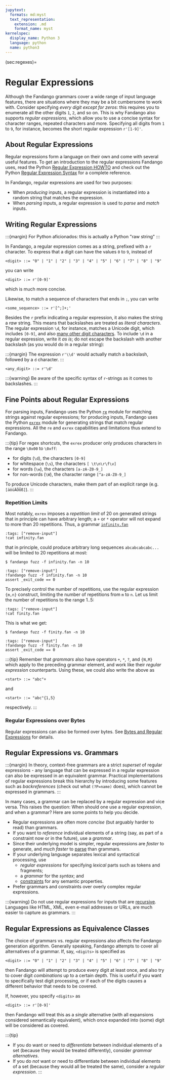 ```yaml
---
jupytext:
  formats: md:myst
  text_representation:
    extension: .md
    format_name: myst
kernelspec:
  display_name: Python 3
  language: python
  name: python3
---
```


(sec:regexes)=
# Regular Expressions

Although the Fandango grammars cover a wide range of input language features, there are situations where they may be a bit cumbersome to work with.
Consider specifying _every digit except for zeros_: this requires you to enumerate all the other digits `1`, `2`, and so on.
This is why Fandango also supports _regular expressions_, which allow you to use a concise syntax for character ranges, repeated characters and more.
Specifying all digits from `1` to `9`, for instance, becomes the short regular expression `r'[1-9]'`.


## About Regular Expressions

Regular expressions form a language on their own and come with several useful features.
To get an introduction to the regular expressions Fandango uses, read the Python [Regular Expression HOWTO](https://docs.python.org/3/howto/regex.html) and check out the Python [Regular Expression Syntax](https://docs.python.org/3/library/re.html#regular-expression-syntax) for a complete reference.

In Fandango, regular expressions are used for two purposes:

* When _producing_ inputs, a regular expression is instantiated into a random string that matches the expression.
* When _parsing_ inputs, a regular expression is used to _parse_ and _match_ inputs.


## Writing Regular Expressions

:::{margin}
For Python aficionados: this is actually a Python "raw string"
:::

In Fandango, a regular expression comes as a string, prefixed with a `r` character.
To express that a digit can have the values `0` to `9`, instead of

```
<digit> ::= "0" | "1" | "2" | "3" | "4" | "5" | "6" | "7" | "8" | "9"
```

you can write

```
<digit> ::= r'[0-9]'
```

which is much more concise.

Likewise, to match a sequence of characters that ends in `;`, you can write

```
<some_sequence> ::= r'[^;]+;'
```

Besides the `r` prefix indicating a regular expression, it also makes the string a _raw_ string.
This means that backslashes are treated as _literal characters_.
The regular expression `\d`, for instance, matches a Unicode digit, which includes `[0-9]`, and also [many other digit characters](https://en.wikipedia.org/wiki/Numerals_in_Unicode).
To include `\d` in a regular expression, write it _as is_; do not escape the backslash with another backslash (as you would do in a regular string):

:::{margin}
The expression `r'\\d'` would actually match a backslash, followed by a `d` character.
:::

```
<any_digit> ::= r'\d'
```

:::{warning}
Be aware of the specific syntax of `r`-strings as it comes to backslashes.
:::


## Fine Points about Regular Expressions

For parsing inputs, Fandango uses the Python [`re`](https://docs.python.org/3/library/re.html) module for matching strings against regular expressions;
for producing inputs, Fandango uses the Python [`exrex`](https://github.com/asciimoo/exrex) module for generating strings that match regular expressions.
All the `re` and `exrex` capabilities and limitations thus extend to Fandango.

:::{tip}
For regex shortcuts, the `exrex` producer only produces characters in the range `\0x00` to `\0xff`:

* for digits (`\d`), the characters `[0-9]`
* for whitespace (`\s`), the characters `[ \t\n\r\f\v]`
* for words (`\w`), the characters `[a-zA-Z0-9_]`
* for non-words (`\W`), the character range `[^a-zA-Z0-9_]`

To produce Unicode characters, make them part of an explicit range (e.g. `[äöüÄÖÜß]`).
:::


### Repetition Limits

Most notably, `exrex` imposes a _repetition limit_ of 20 on generated strings that in principle can have arbitrary length; a `+` or `*` operator will not expand to more than 20 repetitions.
Thus, a grammar [`infinity.fan`](infinity.fan)

```{code-cell}
:tags: ["remove-input"]
!cat infinity.fan
```

that in principle, could produce arbitrary long sequences `abcabcabcabc...` will be limited to 20 repetitions at most:

```shell
$ fandango fuzz -f infinity.fan -n 10
```

```{code-cell}
:tags: ["remove-input"]
!fandango fuzz -f infinity.fan -n 10
assert _exit_code == 0
```

To precisely control the number of repetitions, use the regular expression `{m,n}` construct, limiting the number of repetitions from `m` to `n`.
Let us limit the number of repetitions to the range 1..5:

```{code-cell}
:tags: ["remove-input"]
!cat finity.fan
```

This is what we get:

```shell
$ fandango fuzz -f finity.fan -n 10
```

```{code-cell}
:tags: ["remove-input"]
!fandango fuzz -f finity.fan -n 10
assert _exit_code == 0
```

:::{tip}
Remember that _grammars_ also have operators `+`, `*`, `?`, and `{N,M}` which apply to the preceding grammar element, and work like their _regular expression_ counterparts.
Using these, we could also write the above as
```
<start> ::= "abc"+
```
and
```
<start> ::= "abc"{1,5}
```
respectively.
:::

### Regular Expressions over Bytes

Regular expressions can also be formed over bytes.
See [Bytes and Regular Expressions](sec:byte-regexes) for details.


## Regular Expressions vs. Grammars

:::{margin}
In theory, context-free grammars are a strict _superset_ of regular expressions - any language that can be expressed in a regular expression can also be expressed in an equivalent grammar.
Practical implementations of regular expressions break this hierarchy by introducing some features such as _backreferences_ (check out what `(?P=name)` does), which cannot be expressed in grammars.
:::

In many cases, a grammar can be replaced by a regular expression and vice versa.
This raises the question: When should one use a regular expression, and when a grammar?
Here are some points to help you decide.

* Regular expressions are often more _concise_ (but arguably harder to read) than grammars.
* If you want to _reference_ individual elements of a string (say, as part of a constraint now or in the future), use a _grammar_.
* Since their underlying model is simpler, regular expressions are _faster_ to generate, and _much faster_ to [parse](Parsing.md) than grammars.
* If your underlying language separates lexical and syntactical processing, use
    - _regular expressions_ for specifying _lexical_ parts such as tokens and fragments;
    - a _grammar_ for the _syntax_; and
    - [constraints](Constraints.md) for any semantic properties.
* Prefer grammars and constraints over overly complex regular expressions.


:::{warning}
Do not use regular expressions for inputs that are [recursive](Recursive.md).
Languages like HTML, XML, even e-mail addresses or URLs, are much easier to capture as grammars.
:::


## Regular Expressions as Equivalence Classes

The choice of grammars vs. regular expressions also affects the Fandango generation algorithm.
Generally speaking, Fandango attempts to cover all alternatives of a grammar.
If, say, `<digits>` is specified as

```
<digit> ::= "0" | "1" | "2" | "3" | "4" | "5" | "6" | "7" | "8" | "9"
```

then Fandango will attempt to produce every digit at least once, and also try to cover digit _combinations_ up to a certain depth.
This is useful if you want to specifically test digit processing, or if each of the digits causes a different behavior that needs to be covered.

If, however, you specify `<digits>` as

```
<digit> ::= r'[0-9]'
```

then Fandango will treat this as a _single_ alternative (with all expansions considered semantically equivalent), which once expanded into (some) digit will be considered as covered.

:::{tip}
* If you do want or need to _differentiate_ between individual elements of a set (because they would be treated differently), consider _grammar alternatives_.
* If you do _not_ want or need to differentiate between individual elements of a set (because they would all be treated the same), consider a _regular expression_.
:::

